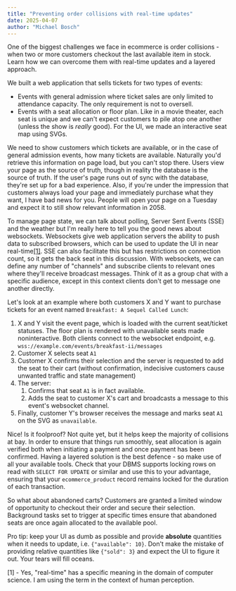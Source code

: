 ```yaml
---
title: "Preventing order collisions with real-time updates"
date: 2025-04-07
author: "Michael Bosch"
---
```


One of the biggest challenges we face in ecommerce is order collisions - when two or more customers checkout the last available item in stock. Learn how we can overcome them with real-time updates and a layered approach.

We built a web application that sells tickets for two types of events:
* Events with general admission where ticket sales are only limited to attendance capacity. The only requirement is not to oversell.
* Events with a seat allocation or floor plan. Like in a movie theater, each seat is unique and we can't expect customers to pile atop one another (unless the show is _really_ good). For the UI, we made an interactive seat map using SVGs.

We need to show customers which tickets are available, or in the case of general admission events, how many tickets are available. Naturally you'd retrieve this information on page load, but you can't stop there. Users view your page as the source of truth, though in reality the database is the source of truth. If the user's page runs out of sync with the database, they're set up for a bad experience. Also, if you're under the impression that customers always load your page and immediately purchase what they want, I have bad news for you. People will open your page on a Tuesday and expect it to still show relevant information in 2058. 

To manage page state, we can talk about polling, Server Sent Events (SSE) and the weather but I'm really here to tell you the good news about websockets. Websockets give web application servers the ability to push data to subscribed browsers, which can be used to update the UI in near real-time[[1]](#1). SSE can also facilitate this but has restrictions on connection count, so it gets the back seat in this discussion. With websockets, we can define any number of "channels" and subscribe clients to relevant ones where they'll receive broadcast messages. Think of it as a group chat with a specific audience, except in this context clients don't get to message one another directly.

Let's look at an example where both customers X and Y want to purchase tickets for an event named `Breakfast: A Sequel Called Lunch`:
1. X and Y visit the event page, which is loaded with the current seat/ticket statuses. The floor plan is rendered with unavailable seats made noninteractive. Both clients connect to the websocket endpoint, e.g. `wss://example.com/events/breakfast-ii/messages`
2. Customer X selects seat `A1`
3. Customer X confirms their selection and the server is requested to add the seat to their cart (without confirmation, indecisive customers cause unwanted traffic and state management)
4. The server:
   1. Confirms that seat `A1` is in fact available.
   2. Adds the seat to customer X's cart and broadcasts a message to this event's websocket channel.
5. Finally, customer Y's browser receives the message and marks seat `A1` on the SVG as `unavailable`.

Nice! Is it foolproof? Not quite yet, but it helps keep the majority of collisions at bay. In order to ensure that things run smoothly, seat allocation is again verified both when initiating a payment and once payment has been confirmed. Having a layered solution is the best defence - so make use of all your available tools. Check that your DBMS supports locking rows on read with `SELECT FOR UPDATE` or similar and use this to your advantage, ensuring that your `ecommerce_product` record remains locked for the duration of each transaction.

So what about abandoned carts? Customers are granted a limited window of opportunity to checkout their order and secure their selection. Background tasks set to trigger at specific times ensure that abandoned seats are once again allocated to the available pool.

Pro tip: keep your UI as dumb as possible and provide **absolute** quantities when it needs to update, i.e. `{"available": 10}`. Don't make the mistake of providing relative quantities like `{"sold": 3}` and expect the UI to figure it out. Your tears will fill oceans.

<span id="1">[1]</span> - Yes, "real-time" has a specific meaning in the domain of computer science. I am using the term in the context of human perception.
